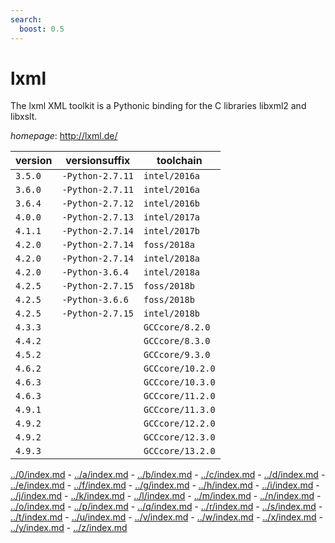 ```yaml
---
search:
  boost: 0.5
---
```

# lxml

The lxml XML toolkit is a Pythonic binding for the C libraries libxml2 and libxslt.

*homepage*: <http://lxml.de/>

version | versionsuffix | toolchain
--------|---------------|----------
``3.5.0`` | ``-Python-2.7.11`` | ``intel/2016a``
``3.6.0`` | ``-Python-2.7.11`` | ``intel/2016a``
``3.6.4`` | ``-Python-2.7.12`` | ``intel/2016b``
``4.0.0`` | ``-Python-2.7.13`` | ``intel/2017a``
``4.1.1`` | ``-Python-2.7.14`` | ``intel/2017b``
``4.2.0`` | ``-Python-2.7.14`` | ``foss/2018a``
``4.2.0`` | ``-Python-2.7.14`` | ``intel/2018a``
``4.2.0`` | ``-Python-3.6.4`` | ``intel/2018a``
``4.2.5`` | ``-Python-2.7.15`` | ``foss/2018b``
``4.2.5`` | ``-Python-3.6.6`` | ``foss/2018b``
``4.2.5`` | ``-Python-2.7.15`` | ``intel/2018b``
``4.3.3`` |  | ``GCCcore/8.2.0``
``4.4.2`` |  | ``GCCcore/8.3.0``
``4.5.2`` |  | ``GCCcore/9.3.0``
``4.6.2`` |  | ``GCCcore/10.2.0``
``4.6.3`` |  | ``GCCcore/10.3.0``
``4.6.3`` |  | ``GCCcore/11.2.0``
``4.9.1`` |  | ``GCCcore/11.3.0``
``4.9.2`` |  | ``GCCcore/12.2.0``
``4.9.2`` |  | ``GCCcore/12.3.0``
``4.9.3`` |  | ``GCCcore/13.2.0``

[../0/index.md](0) - [../a/index.md](a) - [../b/index.md](b) - [../c/index.md](c) - [../d/index.md](d) - [../e/index.md](e) - [../f/index.md](f) - [../g/index.md](g) - [../h/index.md](h) - [../i/index.md](i) - [../j/index.md](j) - [../k/index.md](k) - [../l/index.md](l) - [../m/index.md](m) - [../n/index.md](n) - [../o/index.md](o) - [../p/index.md](p) - [../q/index.md](q) - [../r/index.md](r) - [../s/index.md](s) - [../t/index.md](t) - [../u/index.md](u) - [../v/index.md](v) - [../w/index.md](w) - [../x/index.md](x) - [../y/index.md](y) - [../z/index.md](z)

